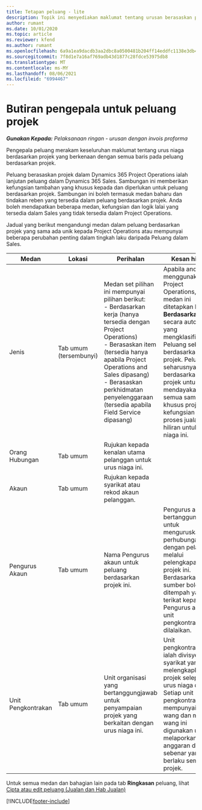 ```yaml
---
title: Tetapan peluang - lite
description: Topik ini menyediakan maklumat tentang urusan berasaskan projek dan baris peluang berasaskan projek.
author: rumant
ms.date: 10/01/2020
ms.topic: article
ms.reviewer: kfend
ms.author: rumant
ms.openlocfilehash: 6a9a1ea9dacdb3aa2dbc8a0500481b204ff14eddfc1138e3db43ff568d7cd48b
ms.sourcegitcommit: 7f8d1e7a16af769adb43d1877c28fdce53975db8
ms.translationtype: MT
ms.contentlocale: ms-MY
ms.lasthandoff: 08/06/2021
ms.locfileid: "6994467"
---
```

# <a name="header-details-for-project-opportunities"></a>Butiran pengepala untuk peluang projek

_**Gunakan Kepada:** Pelaksanaan ringan - urusan dengan invois proforma_

Pengepala peluang merakam keseluruhan maklumat tentang urus niaga berdasarkan projek yang berkenaan dengan semua baris pada peluang berdasarkan projek.

Peluang berasaskan projek dalam Dynamics 365 Project Operations ialah lanjutan peluang dalam Dynamics 365 Sales. Sambungan ini memberikan kefungsian tambahan yang khusus kepada dan diperlukan untuk peluang berdasarkan projek. Sambungan ini boleh termasuk medan baharu dan tindakan reben yang tersedia dalam peluang berdasarkan projek. Anda boleh mendapatkan beberapa medan, kefungsian dan logik lalai yang tersedia dalam Sales yang tidak tersedia dalam Project Operations.

Jadual yang berikut mengandungi medan dalam peluang berdasarkan projek yang sama ada unik kepada Project Operations atau mempunyai beberapa perubahan penting dalam tingkah laku daripada Peluang dalam Sales.

| **Medan** | **Lokasi** | **Perihalan** | **Kesan hiliran** |
| --- | --- | --- | --- |
| Jenis | Tab umum (tersembunyi) | Medan set pilihan ini mempunyai pilihan berikut:</br>- Berdasarkan kerja (hanya tersedia dengan Project Operations)</br>- Berasaskan item (tersedia hanya apabila Project Operations and Sales dipasang)</br>- Berasaskan perkhidmatan penyelenggaraan (tersedia apabila Field Service dipasang) | Apabila anda menggunakan Project Operations, nilai medan ini ditetapkan kepada **Berdasarkan kerja** secara automatik yang mengklasifikasikan Peluang sebagai berdasarkan projek. Peluang seharusnya berdasarkan projek untuk mendayakan semua sambungan khusus projek dan kefungsian dalam proses jualan hiliran untuk urus niaga ini. |
| Orang Hubungan | Tab umum | Rujukan kepada kenalan utama pelanggan untuk urus niaga ini. | |
| Akaun | Tab umum | Rujukan kepada syarikat atau rekod akaun pelanggan. | |
| Pengurus Akaun | Tab umum | Nama Pengurus akaun untuk peluang berdasarkan projek ini. | Pengurus akaun bertanggungjawab untuk menguruskan perhubungan dengan pelanggan melalui pelengkapan projek ini. Berdasarkan sumber boleh ditempah yang terikat kepada Pengurus akaun, unit pengkontrakan dilalaikan. |
| Unit Pengkontrakan | Tab umum | Unit organisasi yang bertanggungjawab untuk penyampaian projek yang berkaitan dengan urus niaga ini. | Unit pengkontrakan ialah divisyen syarikat yang akan melengkapkan projek selepas urus niaga ditutup. Setiap unit pengkontrakan mempunyai mata wang dan mata wang ini digunakan untuk melaporkan kos anggaran dan sebenar yang berlaku semasa projek. |

Untuk semua medan dan bahagian lain pada tab **Ringkasan** peluang, lihat [Cipta atau edit peluang (Jualan dan Hab Jualan)](/dynamics365/sales-enterprise/create-edit-opportunity-sales)


[!INCLUDE[footer-include](../../includes/footer-banner.md)]

